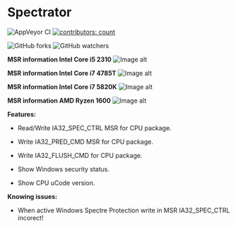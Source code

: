 # Spectrator

![AppVeyor CI](https://ci.appveyor.com/api/projects/status/github/M0nteCarl0/Spectrator)
[![contributors: count](https://img.shields.io/badge/contributors-welcome-brightgreen.svg?style=social)](https://github.com/M0nteCarl0/Spectrator)

![GitHub forks](https://img.shields.io/github/forks/M0nteCarl0/Spectrator.svg?label=Fork&style=social)
![GitHub watchers](https://img.shields.io/github/watchers/M0nteCarl0/Spectrator.svg?label=watch&style=social)


**MSR information Intel Core i5 2310**
![Image alt](https://i.imgur.com/iOIIPy7.png)

**MSR information Intel Core i7 4785T**
![Image alt](https://i.imgur.com/tenpU6U.png)

**MSR information Intel Core i7 5820K**
![Image alt](https://i.imgur.com/gaFQSYc.png)

**MSR information AMD Ryzen 1600**
![Image alt](https://i.imgur.com/L0OwYCG.png)

**Features:**

* Read/Write IA32_SPEC_CTRL MSR for CPU package.

* Write IA32_PRED_CMD MSR for CPU package.

* Write IA32_FLUSH_CMD for CPU package.

* Show Windows security status.

* Show CPU uCode version.

**Knowing issues:**

* When active Windows Spectre Protection write in MSR IA32_SPEC_CTRL incorect!
